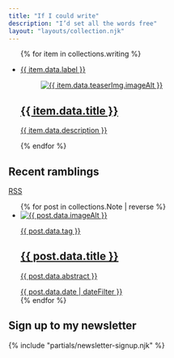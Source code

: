 ```yaml
---
title: "If I could write"
description: "I’d set all the words free"
layout: "layouts/collection.njk"
---
```


<section>
  <ul class="layout-grid--duo spacer-b--l">
    {% for item in collections.writing %}
      <li class="writing-card">
        <a href="{{ item.url }}">
          <div class="kicker">
            <p>{{ item.data.label }}</p>
            <figure>
              <img src="{{ item.data.teaserImg.image }}" alt="{{ item.data.teaserImg.imageAlt }}" />
            </figure>
          </div>
          <div>
            <h2>{{ item.data.title }}</h2>
            <p>{{ item.data.description }}</p>
          </div>
        </a>
      </li>
    {% endfor %}
  </ul>
  <div class="section-header">
    <h2 class="header--title">Recent ramblings</h2>
    <div class="header--meta">
      <a class="link--pill link--rss" href="{{ site.url }}/feed.xml">RSS</a>
    </div>
  </div>
  <ul class="post-list spacer-b--m">
    {% for post in collections.Note | reverse %}
      <li class="post-teaser">
        <a class="post-teaser--link" href="{{ post.url }}">
            <img class="post-teaser--thumb" src="{{ post.data.image }}" alt="{{ post.data.imageAlt }}">
          <div class="post-teaser--data">
            <div class="post-teaser--title">
              <p>{{ post.data.tag }}</p>
              <h2>{{ post.data.title }}</h2>
              <p>{{ post.data.abstract }}</p>
            </div>
            <date class="post-teaser--date">{{ post.data.date | dateFilter }}</date>
          </div>
        </a>
      </li>
    {% endfor %}
  </ul>
</section>
<section class="section--large accent">
  <div class="container--normal">
    <div class="section-header">
      <h2 class="header--title">Sign up to my newsletter</h2>
    </div>
    {% include "partials/newsletter-signup.njk" %}
  </div>
</section>
